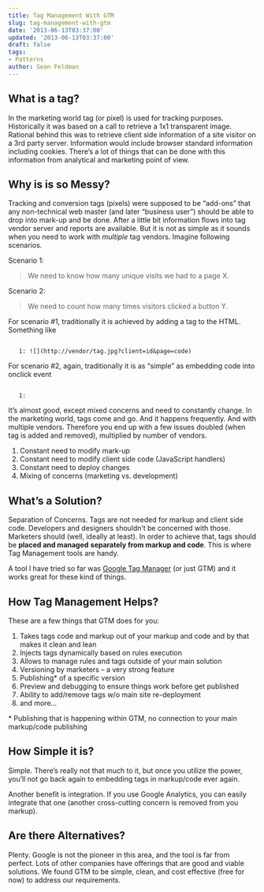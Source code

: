 ```yaml
---
title: Tag Management With GTM
slug: tag-management-with-gtm
date: '2013-06-13T03:37:00'
updated: '2013-06-13T03:37:00'
draft: false
tags:
- Patterns
author: Sean Feldman
---
```


## What is a tag?

In the marketing world tag (or pixel) is used for tracking purposes. Historically it was based on a call to retrieve a 1x1 transparent image. Rational behind this was to retrieve client side information of a site visitor on a 3rd party server. Information would include browser standard information including cookies. There’s a lot of things that can be done with this information from analytical and marketing point of view.

## Why is is so Messy?

Tracking and conversion tags (pixels) were supposed to be “add-ons” that any non-technical web master (and later “business user”) should be able to drop into mark-up and be done. After a little bit information flows into tag vendor server and reports are available. But it is not as simple as it sounds when you need to work with *multiple* tag vendors. Imagine following scenarios.

Scenario 1:

> We need to know how many unique visits we had to a page X.

Scenario 2:

> We need to count how many times visitors clicked a button Y.

For scenario #1, traditionally it is achieved by adding a tag to the HTML. Something like

```

   1: ![](http://vendor/tag.jpg?client=id&page=code)

```

For scenario #2, again, traditionally it is as “simple” as embedding code into onclick event

```

   1: 

```

It’s almost good, except mixed concerns and need to constantly change. In the marketing world, tags come and go. And it happens frequently. And with multiple vendors. Therefore you end up with a few issues doubled (when tag is added and removed), multiplied by number of vendors.

1. Constant need to modify mark-up
2. Constant need to modify client side code (JavaScript handlers)
3. Constant need to deploy changes
4. Mixing of concerns (marketing vs. development)

## What’s a Solution?

Separation of Concerns. Tags are not needed for markup and client side code. Developers and designers shouldn’t be concerned with those. Marketers should (well, ideally at least). In order to achieve that, tags should be **placed and managed** **separately from markup and code**. This is where Tag Management tools are handy.

A tool I have tried so far was [Google Tag Manager](http://www.google.com/tagmanager/) (or just GTM) and it works great for these kind of things.

## How Tag Management Helps?

These are a few things that GTM does for you:

1. Takes tags code and markup out of your markup and code and by that makes it clean and lean
2. Injects tags dynamically based on rules execution
3. Allows to manage rules and tags outside of your main solution
4. Versioning by marketers – a very strong feature
5. Publishing\* of a specific version
6. Preview and debugging to ensure things work before get published
7. Ability to add/remove tags w/o main site re-deployment
8. and more…

\* Publishing that is happening within GTM, no connection to your main markup/code publishing

## How Simple it is?

Simple. There’s really not that much to it, but once you utilize the power, you’ll not go back again to embedding tags in markup/code ever again.

Another benefit is integration. If you use Google Analytics, you can easily integrate that one (another cross-cutting concern is removed from you markup).

## Are there Alternatives?

Plenty. Google is not the pioneer in this area, and the tool is far from perfect. Lots of other companies have offerings that are good and viable solutions. We found GTM to be simple, clean, and cost effective (free for now) to address our requirements.


